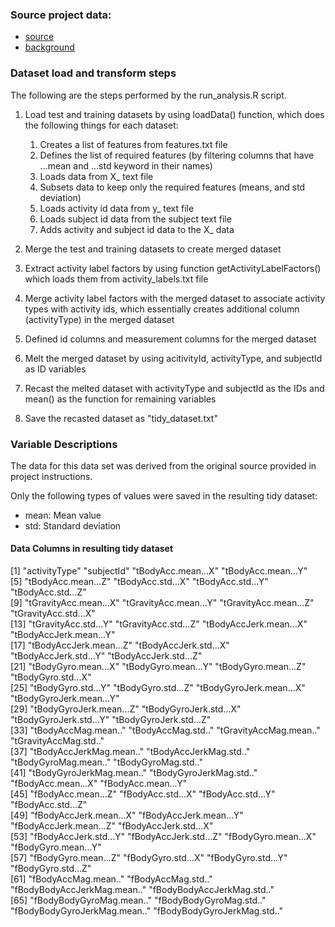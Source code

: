 ### Source project data:

- [source](https://d396qusza40orc.cloudfront.net/getdata%2Fprojectfiles%2FUCI%20HAR%20Dataset.zip) 
- [background](http://archive.ics.uci.edu/ml/datasets/Human+Activity+Recognition+Using+Smartphones)

### Dataset load and transform steps

The following are the steps performed by the run_analysis.R script.

1. Load test and training datasets by using loadData() function, which does the following things for each dataset: 
    1. Creates a list of features from features.txt file
    2. Defines the list of required features (by filtering columns that have ...mean and ...std keyword in their names)
    3. Loads data from X_ text file
    4. Subsets data to keep only the required features (means, and std deviation)
    5. Loads activity id data from y_ text file
    6. Loads subject id data from the subject text file
    7. Adds activity and subject id data to the X_ data

2. Merge the test and training datasets to create merged dataset
3. Extract activity label factors by using function getActivityLabelFactors() which loads them from activity_labels.txt file
4. Merge activity label factors with the merged dataset to associate activity types with activity ids, which essentially creates additional column (activityType) in the merged dataset
5. Defined id columns and measurement columns for the merged dataset
6. Melt the merged dataset by using acitivityId, activityType, and subjectId as ID variables
7. Recast the melted dataset with activityType and subjectId as the IDs and mean() as the function for remaining variables
6. Save the recasted dataset as "tidy_dataset.txt"


### Variable Descriptions

The data for this data set was derived from the original source provided in project instructions. 

Only the following types of values were saved in the resulting tidy dataset:
- mean: Mean value
- std: Standard deviation

#### Data Columns in resulting tidy dataset

[1] "activityType"                "subjectId"                   "tBodyAcc.mean...X"           "tBodyAcc.mean...Y"          
[5] "tBodyAcc.mean...Z"           "tBodyAcc.std...X"            "tBodyAcc.std...Y"            "tBodyAcc.std...Z"           
[9] "tGravityAcc.mean...X"        "tGravityAcc.mean...Y"        "tGravityAcc.mean...Z"        "tGravityAcc.std...X"        
[13] "tGravityAcc.std...Y"         "tGravityAcc.std...Z"         "tBodyAccJerk.mean...X"       "tBodyAccJerk.mean...Y"      
[17] "tBodyAccJerk.mean...Z"       "tBodyAccJerk.std...X"        "tBodyAccJerk.std...Y"        "tBodyAccJerk.std...Z"       
[21] "tBodyGyro.mean...X"          "tBodyGyro.mean...Y"          "tBodyGyro.mean...Z"          "tBodyGyro.std...X"          
[25] "tBodyGyro.std...Y"           "tBodyGyro.std...Z"           "tBodyGyroJerk.mean...X"      "tBodyGyroJerk.mean...Y"     
[29] "tBodyGyroJerk.mean...Z"      "tBodyGyroJerk.std...X"       "tBodyGyroJerk.std...Y"       "tBodyGyroJerk.std...Z"      
[33] "tBodyAccMag.mean.."          "tBodyAccMag.std.."           "tGravityAccMag.mean.."       "tGravityAccMag.std.."       
[37] "tBodyAccJerkMag.mean.."      "tBodyAccJerkMag.std.."       "tBodyGyroMag.mean.."         "tBodyGyroMag.std.."         
[41] "tBodyGyroJerkMag.mean.."     "tBodyGyroJerkMag.std.."      "fBodyAcc.mean...X"           "fBodyAcc.mean...Y"          
[45] "fBodyAcc.mean...Z"           "fBodyAcc.std...X"            "fBodyAcc.std...Y"            "fBodyAcc.std...Z"           
[49] "fBodyAccJerk.mean...X"       "fBodyAccJerk.mean...Y"       "fBodyAccJerk.mean...Z"       "fBodyAccJerk.std...X"       
[53] "fBodyAccJerk.std...Y"        "fBodyAccJerk.std...Z"        "fBodyGyro.mean...X"          "fBodyGyro.mean...Y"         
[57] "fBodyGyro.mean...Z"          "fBodyGyro.std...X"           "fBodyGyro.std...Y"           "fBodyGyro.std...Z"          
[61] "fBodyAccMag.mean.."          "fBodyAccMag.std.."           "fBodyBodyAccJerkMag.mean.."  "fBodyBodyAccJerkMag.std.."  
[65] "fBodyBodyGyroMag.mean.."     "fBodyBodyGyroMag.std.."      "fBodyBodyGyroJerkMag.mean.." "fBodyBodyGyroJerkMag.std.." 
